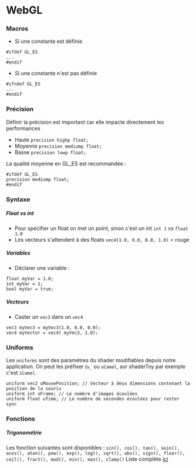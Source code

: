 

# WebGL


### Macros

- Si une constante est définie
```
#ifdef GL_ES
...
#endif
```

- Si une constante n'est pas définie
```
#ifndef GL_ES
...
#endif
```


### Précision

Définir la précision est important car elle impacte directement les performances

- Haute `precision highp float;`
- Moyenne `precision mediump float;`
- Basse `precision lowp float;`

La qualité moyenne en GL_ES est recommandée :
```
#ifdef GL_ES
precision mediump float;
#endif
```


### Syntaxe

##### Float vs int

- Pour spécifier un float on met un point, sinon c'est un int `int 1` vs `float 1.0`
- Les vecteurs s'attendent à des floats `vec4(1.0, 0.0, 0.0, 1.0)` = rouge

##### Variables

- Déclarer une variable : 
```
float myVar = 1.0;
int myVar = 1;
bool myVar = true;
```

##### Vecteurs

- Caster un `vec3` dans un `vec4`
```
vec3 myVec3 = myVec3(1.0, 0.0, 0.0);
vec4 myVector = vec4( myVec3, 1.0);
```


### Uniforms

Les `uniforms` sont des paramètres du shader modifiables depuis notre application. On peut les préfixer (`u_` ou `uCamel`, sur shaderToy par exemple c'est `iCamel`.

```
uniform vec2 uMousePosition; // Vecteur à deux dimensions contenant la position de la souris
uniform int uFrame; // Le nombre d'images écoulées
uniform float uTime; // Le nombre de secondes écoulées pour rester sync
```

### Fonctions

##### Trigonométrie
Les fonction suivantes sont disponibles :
`sin(), cos(), tan(), asin(), acos(), atan(), pow(), exp(), log(), sqrt(), abs(), sign(), floor(), ceil(), fract(), mod(), min(), max(), clamp()` Liste complète [ici](http://www.shaderific.com/glsl-functions/)


